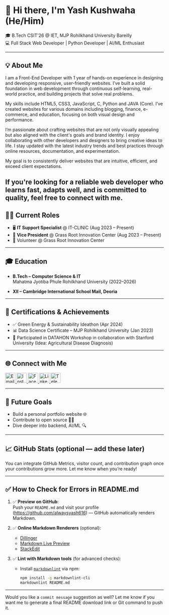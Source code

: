 # 👋 Hi there, I'm Yash Kushwaha (He/Him)

🎓 B.Tech CSIT'26 @ IET, MJP Rohilkhand University Bareilly  
💻 Full Stack Web Developer | Python Developer | AI/ML Enthusiast

---

## 💡 About Me

I am a Front-End Developer with 1 year of hands-on experience in designing and developing responsive, user-friendly websites. I’ve built a solid foundation in web development through continuous self-learning, real-world practice, and building projects that solve real problems.

My skills include HTML5, CSS3, JavaScript, C, Python and JAVA (Core). I’ve created websites for various domains including blogging, finance, e-commerce, and education, focusing on both visual design and performance.

I’m passionate about crafting websites that are not only visually appealing but also aligned with the client's goals and brand identity. I enjoy collaborating with other developers and designers to bring creative ideas to life. I stay updated with the latest industry trends and best practices through online resources, documentation, and experimentation.

My goal is to consistently deliver websites that are intuitive, efficient, and exceed client expectations.

If you're looking for a reliable web developer who learns fast, adapts well, and is committed to quality, feel free to connect with me.
---

## 🧑‍💻 Current Roles

- 🖥️ **IT Support Specialist** @ IT-CLINIC (Aug 2023 – Present)
- 🎨 **Vice President** @ Grass Root Innovation Center (Aug 2023 – Present)
- 🤝 Volunteer @ Grass Root Innovation Center

---

## 🎓 Education

- **B.Tech – Computer Science & IT**  
  Mahatma Jyotiba Phule Rohilkhand University (2022–2026)

- **XII – Cambridge International School Mail, Deoria**

---

## 🏅 Certifications & Achievements

- ✅ Green Energy & Sustainability Ideathon (Apr 2024)
- 📊 Data Science Certificate – MJP Rohilkhand University (Jan 2023)
- 🧠 Participated in DATAHON Workshop in collaboration with Stanford University (Idea: Agricultural Disease Diagnosis)

---

## 🌐 Connect with Me

<p align="left">
  <a href="mailto:yash274602@gmail.com">
    <img src="https://cdn-icons-png.flaticon.com/512/7286/7286142.png" alt="Email" width="32" />
  </a>
  <a href="https://www.instagram.com/alwaysyash616">
    <img src="https://cdn-icons-png.flaticon.com/256/3670/3670125.png" alt="Instagram" width="32" />
  </a>
  <a href="https://www.facebook.com/alwaysyash616">
    <img src="https://cdn-icons-png.flaticon.com/256/733/733547.png" alt="Facebook" width="32" />
  </a>
  <a href="https://www.linkedin.com/in/alwaysyash">
    <img src="https://cdn-icons-png.flaticon.com/512/2504/2504923.png" alt="LinkedIn" width="32" />
  </a>
  <a href="https://t.me/alwaysYash616">
    <img src="https://cdn-icons-png.flaticon.com/512/2111/2111646.png" alt="Telegram" width="32" />
  </a>
</p>

---

## 🚀 Future Goals

- Build a personal portfolio website 🌐  
- Contribute to open source 👨‍💻  
- Dive deeper into backend, AI/ML 🔍

---

## 📈 GitHub Stats (optional — add these later)

You can integrate GitHub Metrics, visitor count, and contribution graph once your contributions grow more. Let me know when you’re ready!

---

## ✅ How to Check for Errors in README.md

1. ✅ **Preview on GitHub**:  
   Push your `README.md` and visit your profile (https://github.com/alwaysyash616) — GitHub automatically renders Markdown.

2. ✅ **Online Markdown Renderers** (optional):
   - [Dillinger](https://dillinger.io/)
   - [Markdown Live Preview](https://markdownlivepreview.com/)
   - [StackEdit](https://stackedit.io/)

3. ✅ **Lint with Markdown tools** (for advanced checks):
   - Install [`markdownlint`](https://github.com/DavidAnson/markdownlint) via npm:
     ```bash
     npm install -g markdownlint-cli
     markdownlint README.md
     ```

---

Would you like a `commit message` suggestion as well? Let me know if you want me to generate a final README download link or Git command to push it.

